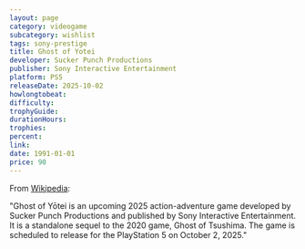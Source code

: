 ```yaml
---
layout: page
category: videogame
subcategory: wishlist
tags: sony-prestige
title: Ghost of Yotei
developer: Sucker Punch Productions
publisher: Sony Interactive Entertainment
platform: PS5
releaseDate: 2025-10-02
howlongtobeat:
difficulty:
trophyGuide:
durationHours:
trophies:
percent:
link:
date: 1991-01-01
price: 90
---
```


From [Wikipedia](https://en.wikipedia.org/wiki/Ghost_of_Y%C5%8Dtei):

"Ghost of Yōtei is an upcoming 2025 action-adventure game developed by Sucker Punch Productions and published by Sony Interactive Entertainment. It is a standalone sequel to the 2020 game, Ghost of Tsushima. The game is scheduled to release for the PlayStation 5 on October 2, 2025."
